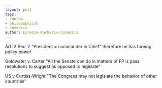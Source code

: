 ```yaml
---
layout: post
tags: 
- conlaw 
- philosophical 
- domestic
author: Lorenzo-Barberis-Canonico
---
```

Art. 2 Sec. 2 "President = commander in Chief" therefore he has foreing policy power

Goldwater v. Carter "All the Senate can do in matters of FP is pass resolutions to suggest as opposed to legislate"

US v Curtiss-Wright "The Congress may not legislate the behavior of other countries"
